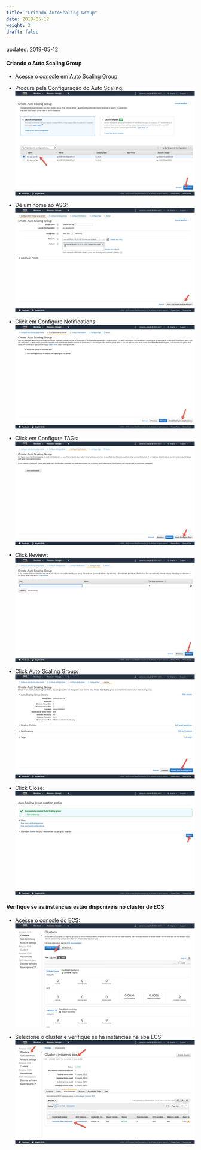 ```yaml
---
title: "Criando AutoScaling Group"
date: 2019-05-12
weight: 3
draft: false
---
```

updated: 2019-05-12

#### Criando o Auto Scaling Group
- Acesse o console em Auto Scaling Group.

- Procure pela Configuração do Auto Scaling: 
![Connecting](/images/ecs/linux-ec2/create_asg01.png)


- Dê um nome ao ASG:
![Connecting](/images/ecs/linux-ec2/create_asg02.png)


- Click em Configure Notifications:
![Connecting](/images/ecs/linux-ec2/create_asg03.png)


- Click em Configure TAGs:
![Connecting](/images/ecs/linux-ec2/create_asg04.png)

- Click Review:
![Connecting](/images/ecs/linux-ec2/create_asg05.png)

- Click Auto Scaling Group:
![Connecting](/images/ecs/linux-ec2/create_asg06.png)

- Click Close:
![Connecting](/images/ecs/linux-ec2/create_asg07.png)

#### Verifique se as instâncias estão disponíveis no cluster de ECS

- Acesse o console do ECS:
![Connecting](/images/ecs/linux-ec2/create_asg08.png)

- Selecione o cluster e verifique se há instâncias na aba ECS:
![Connecting](/images/ecs/linux-ec2/create_asg09.png)